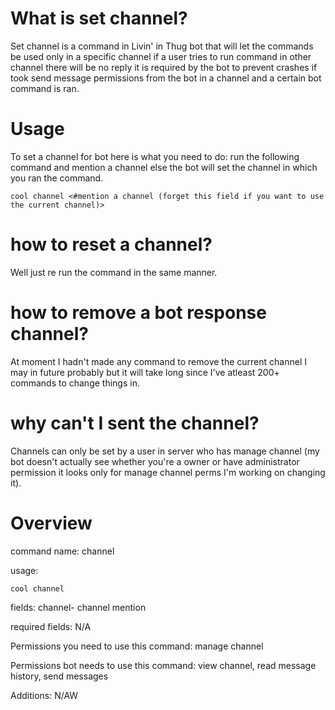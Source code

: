 # What is set channel? 

Set channel is a command in Livin' in Thug bot that will let the commands be used only in a specific channel if a user tries to run command in other channel there will be no reply it is required by the bot to prevent crashes if took send message permissions from the bot in a channel and a certain bot command is ran.

# Usage

To set a channel for bot here is what you need to do: run the following command and mention a channel else the bot will set the channel in which you ran the command. 
```
cool channel <#mention a channel (forget this field if you want to use the current channel)>
```

# how to reset a channel? 

Well just re run the command in the same manner. 

# how to remove a bot response channel? 

At moment I hadn't made any command to remove the current channel I may in future probably but it will take long since I've atleast 200+ commands to change things in. 

# why can't I sent the channel? 

Channels can only be set by a user in server who has manage channel (my bot doesn't actually see whether you're a owner or have administrator permission it looks only for manage channel perms I'm working on changing it). 

# Overview 

command name: channel

usage: 
```
cool channel
 ```

fields: channel- channel mention
 
required fields: N/A

Permissions you need to use this command: manage channel

Permissions bot needs to use this command: view channel, read message history, send messages

Additions: N/AW

